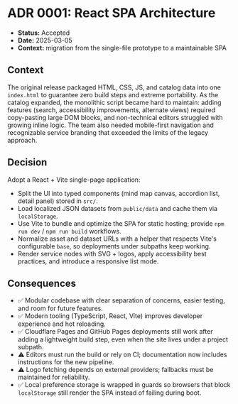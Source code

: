 # ADR 0001: React SPA Architecture

- **Status:** Accepted
- **Date:** 2025-03-05
- **Context:** migration from the single-file prototype to a maintainable SPA

## Context
The original release packaged HTML, CSS, JS, and catalog data into one `index.html` to guarantee zero build steps and extreme portability. As the catalog expanded, the monolithic script became hard to maintain: adding features (search, accessibility improvements, alternate views) required copy-pasting large DOM blocks, and non-technical editors struggled with growing inline logic. The team also needed mobile-first navigation and recognizable service branding that exceeded the limits of the legacy approach.

## Decision
Adopt a React + Vite single-page application:
- Split the UI into typed components (mind map canvas, accordion list, detail panel) stored in `src/`.
- Load localized JSON datasets from `public/data` and cache them via `localStorage`.
- Use Vite to bundle and optimize the SPA for static hosting; provide `npm run dev` / `npm run build` workflows.
- Normalize asset and dataset URLs with a helper that respects Vite's configurable `base`, so deployments under subpaths keep working.
- Render service nodes with SVG + logos, apply accessibility best practices, and introduce a responsive list mode.

## Consequences
- ✅ Modular codebase with clear separation of concerns, easier testing, and room for future features.
- ✅ Modern tooling (TypeScript, React, Vite) improves developer experience and hot reloading.
- ✅ Cloudflare Pages and GitHub Pages deployments still work after adding a lightweight build step, even when the site lives under a project subpath.
- ⚠️ Editors must run the build or rely on CI; documentation now includes instructions for the new pipeline.
- ⚠️ Logo fetching depends on external providers; fallbacks must be maintained for reliability.
- ✅ Local preference storage is wrapped in guards so browsers that block `localStorage` still render the SPA instead of failing during boot.
